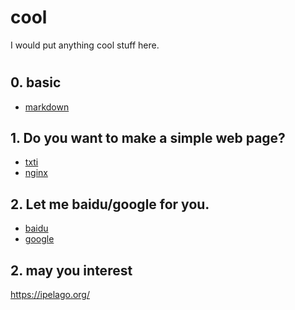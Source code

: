 # cool
I would put anything cool stuff here.  

#
## 0. basic
- [markdown](https://en.wikipedia.org/wiki/Markdown)


## 1. Do you want to make a simple web page?

- [txti](http://txti.es/)
- [nginx](https://nginx.org/en/docs/)


## 2. Let me baidu/google for you.
- [baidu](https://lmbtfy.cn/)
- [google](https://letmegooglethat.com/)


## 2. may you interest
https://ipelago.org/
